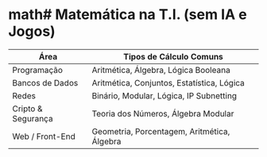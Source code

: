 # math# Matemática na T.I. (sem IA e Jogos)

| Área          | Tipos de Cálculo Comuns           |
|---------------|----------------------------------|
| Programação   | Aritmética, Álgebra, Lógica Booleana |
| Bancos de Dados | Aritmética, Conjuntos, Estatística, Lógica |
| Redes         | Binário, Modular, Lógica, IP Subnetting |
| Cripto & Segurança | Teoria dos Números, Álgebra Modular |
| Web / Front-End | Geometria, Porcentagem, Aritmética, Álgebra |
